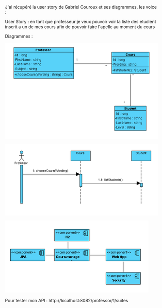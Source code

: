 J'ai récupéré la user story de Gabriel Couroux et ses diagrammes, les voice : 

User Story : en tant que professeur je veux pouvoir voir la liste des etudient inscrit a un de mes cours afin de pouvoir faire l'apelle au moment du cours

Diagrammes : 

![img.png](img.png)

![img_1.png](img_1.png)

![img_2.png](img_2.png)

Pour tester mon API :
http://localhost:8082/professor/1/suites 